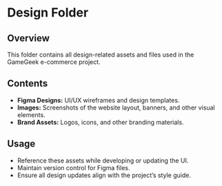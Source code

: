 # Design Folder

## Overview
This folder contains all design-related assets and files used in the GameGeek e-commerce project.

## Contents
- **Figma Designs:** UI/UX wireframes and design templates.
- **Images:** Screenshots of the website layout, banners, and other visual elements.
- **Brand Assets:** Logos, icons, and other branding materials.

## Usage
- Reference these assets while developing or updating the UI.
- Maintain version control for Figma files.
- Ensure all design updates align with the project’s style guide.
